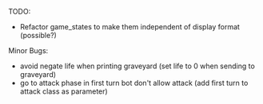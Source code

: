 TODO:
- Refactor game_states to make them independent of display format (possible?)

Minor Bugs:
- avoid negate life when printing graveyard (set life to 0 when sending to graveyard)
- go to attack phase in first turn bot don't allow attack (add first turn to attack class as parameter)
